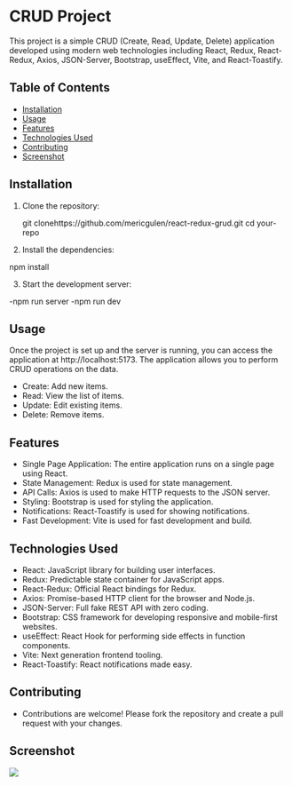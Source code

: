 # CRUD Project

This project is a simple CRUD (Create, Read, Update, Delete) application developed using modern web technologies including React, Redux, React-Redux, Axios, JSON-Server, Bootstrap, useEffect, Vite, and React-Toastify.

## Table of Contents

- [Installation](#installation)
- [Usage](#usage)
- [Features](#features)
- [Technologies Used](#technologies-used)
- [Contributing](#contributing)
- [Screenshot](#Screenshot)

## Installation

1. Clone the repository:

   git clonehttps://github.com/mericgulen/react-redux-grud.git
   cd your-repo

2. Install the dependencies:

npm install

3. Start the development server:

-npm run server
-npm run dev

## Usage

Once the project is set up and the server is running, you can access the application at http://localhost:5173. The application allows you to perform CRUD operations on the data.

- Create: Add new items.
- Read: View the list of items.
- Update: Edit existing items.
- Delete: Remove items.

## Features

- Single Page Application: The entire application runs on a single page using React.
- State Management: Redux is used for state management.
- API Calls: Axios is used to make HTTP requests to the JSON server.
- Styling: Bootstrap is used for styling the application.
- Notifications: React-Toastify is used for showing notifications.
- Fast Development: Vite is used for fast development and build.

## Technologies Used

- React: JavaScript library for building user interfaces.
- Redux: Predictable state container for JavaScript apps.
- React-Redux: Official React bindings for Redux.
- Axios: Promise-based HTTP client for the browser and Node.js.
- JSON-Server: Full fake REST API with zero coding.
- Bootstrap: CSS framework for developing responsive and mobile-first websites.
- useEffect: React Hook for performing side effects in function components.
- Vite: Next generation frontend tooling.
- React-Toastify: React notifications made easy.

## Contributing

- Contributions are welcome! Please fork the repository and create a pull request with your changes.

## Screenshot

![](redux-grud.gif)
